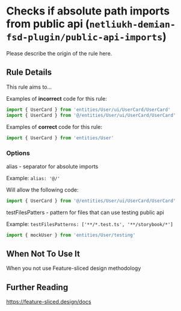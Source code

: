 # Checks if absolute path imports from public api (`netliukh-demian-fsd-plugin/public-api-imports`)

<!-- end auto-generated rule header -->

Please describe the origin of the rule here.

## Rule Details

This rule aims to...

Examples of **incorrect** code for this rule:

```js
import { UserCard } from 'entities/User/ui/UserCard/UserCard'
import { UserCard } from '@/entities/User/ui/UserCard/UserCard'
```

Examples of **correct** code for this rule:

```js
import { UserCard } from 'entities/User'
```

### Options

alias - separator for absolute imports

Example: `alias: '@/'`

Will allow the following code:
```js
import { UserCard } from '@/entities/User/ui/UserCard/UserCard'
```

testFilesPatters - pattern for files that can use testing public api

Example: `testFilesPatterns: ['**/*.test.ts', '**/storybook/*']`

```js
import { mockUser } from 'entities/User/testing'
```

## When Not To Use It

When you not use Feature-sliced design methodology

## Further Reading

https://feature-sliced.design/docs
